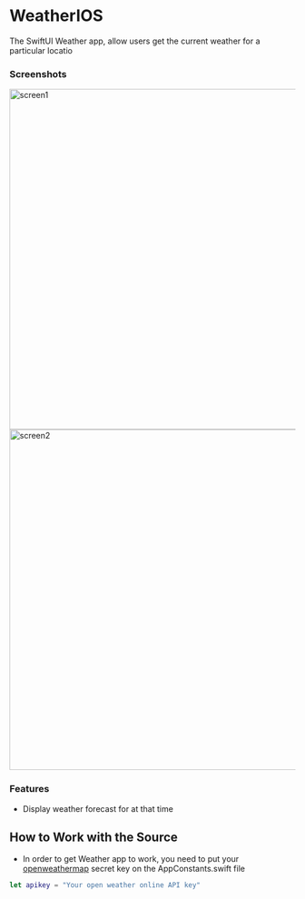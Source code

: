 # WeatherIOS
The SwiftUI Weather app, allow users get the current weather for a particular locatio

### Screenshots
<img src="https://user-images.githubusercontent.com/80439566/224134575-7fffdd4e-f5cc-4d2a-9f7a-d17acbc233e2.PNG" alt="screen1" height="600" /> <img src="https://user-images.githubusercontent.com/80439566/224134597-e775083d-957f-4568-a787-543f9771320e.PNG" alt="screen2" height="600" />

### Features
* Display weather forecast for at that time

## How to Work with the Source

* In order to get Weather app to work, you need to put your [openweathermap](https://openweathermap.org/) secret key on the AppConstants.swift file 
```WeatherManager.swift
let apikey = "Your open weather online API key"
```
